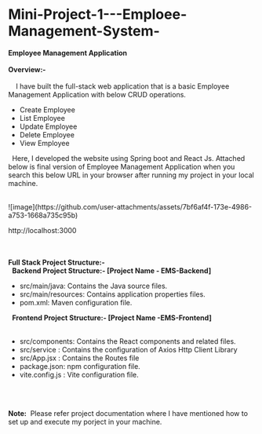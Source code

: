 # Mini-Project-1---Emploee-Management-System-
<b>Employee Management Application</b></br></br>
<b>Overview:-</b></br></br>
   &nbsp; &nbsp; I have built the full-stack web application that is a basic Employee Management Application with below CRUD operations.</br>
<ul>
<li>Create Employee</li>
<li>List Employee</li>
<li>Update Employee</li>
<li>Delete Employee</li>
<li>View Employee</li>
</ul>
    <p>&nbsp;&nbsp;Here, I developed the website using Spring boot and React Js. Attached below is final version of Employee Management Application when you search this below URL in your browser after running my project in your local machine.</p></br>
    ![image](https://github.com/user-attachments/assets/7bf6af4f-173e-4986-a753-1668a735c95b)

http://localhost:3000</br></br></br>

<b>Full Stack Project  Structure:-</b></br>
&nbsp;&nbsp;<b>Backend Project  Structure:- [Project Name - EMS-Backend]</b>
<ul>
    <li>src/main/java: 	Contains the Java source files.</li>
    <li>src/main/resources: 	Contains application properties files.</li>
    <li>pom.xml: 		Maven configuration file.</li>
</ul>
&nbsp;&nbsp;<b>Frontend Project  Structure:- [Project Name -EMS-Frontend]</b></br></br>
<ul>
   <li>src/components:	Contains the React components and related files.</li>
   <li>src/service : 	Contains the configuration of Axios Http Client Library </li>
   <li>src/App.jsx : 	Contains the Routes file</li>
   <li>package.json: 	npm configuration file.</li>
   <li>vite.config.js : Vite configuration file.</li>
</ul></br></br>

<b>Note:</b>&nbsp; Please refer project documentation where I have mentioned how to set up and execute my porject in your machine.</br>
